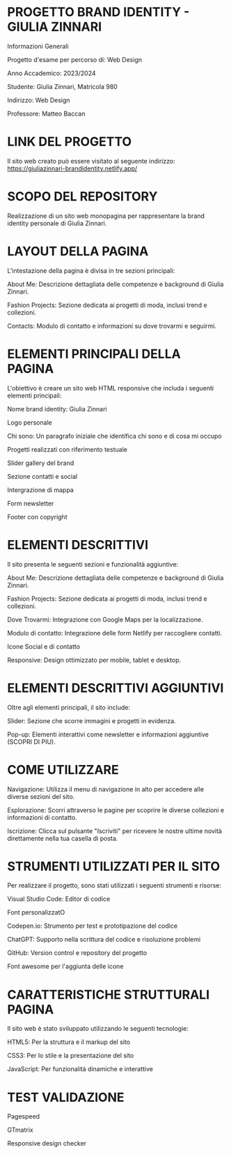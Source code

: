 # PROGETTO BRAND IDENTITY - GIULIA ZINNARI

Informazioni Generali

Progetto d'esame per percorso di: Web Design

Anno Accademico: 2023/2024

Studente: Giulia Zinnari, Matricola 980

Indirizzo: Web Design

Professore: Matteo Baccan

# LINK DEL PROGETTO

Il sito web creato può essere visitato al seguente indirizzo:  https://giuliazinnari-brandidentity.netlify.app/

# SCOPO DEL REPOSITORY

Realizzazione di un sito web monopagina per rappresentare la brand identity personale di Giulia Zinnari.

# LAYOUT DELLA PAGINA

L'intestazione della pagina è divisa in tre sezioni principali:

About Me: Descrizione dettagliata delle competenze e background di Giulia Zinnari.

Fashion Projects: Sezione dedicata ai progetti di moda, inclusi trend e collezioni.

Contacts: Modulo di contatto e informazioni su dove trovarmi e seguirmi.

# ELEMENTI PRINCIPALI DELLA PAGINA

L'obiettivo è creare un sito web HTML responsive che includa i seguenti elementi principali:

Nome brand identity: Giulia Zinnari

Logo personale

Chi sono: Un paragrafo iniziale che identifica chi sono e di cosa mi occupo

Progetti realizzati con riferimento testuale

Slider gallery del brand

Sezione contatti e social

Intergrazione di mappa 

Form newsletter

Footer con copyright

# ELEMENTI DESCRITTIVI

Il sito presenta le seguenti sezioni e funzionalità aggiuntive:

About Me: Descrizione dettagliata delle competenze e background di Giulia Zinnari.

Fashion Projects: Sezione dedicata ai progetti di moda, inclusi trend e collezioni.

Dove Trovarmi: Integrazione con Google Maps per la localizzazione.

Modulo di contatto: Integrazione delle form Netlify per raccogliere contatti.

Icone Social e di contatto 

Responsive: Design ottimizzato per mobile, tablet e desktop.

# ELEMENTI DESCRITTIVI AGGIUNTIVI

Oltre agli elementi principali, il sito include:

Slider: Sezione che scorre immagini e progetti in evidenza.

Pop-up: Elementi interattivi come newsletter e informazioni aggiuntive (SCOPRI DI PIU).

# COME UTILIZZARE

Navigazione: Utilizza il menu di navigazione in alto per accedere alle diverse sezioni del sito.

Esplorazione: Scorri attraverso le pagine per scoprire le diverse collezioni e informazioni di contatto.

Iscrizione: Clicca sul pulsante "Iscriviti" per ricevere le nostre ultime novità direttamente nella tua casella di posta.

# STRUMENTI UTILIZZATI PER IL SITO

Per realizzare il progetto, sono stati utilizzati i seguenti strumenti e risorse:

Visual Studio Code: Editor di codice

Font personalizzatO

Codepen.io: Strumento per test e prototipazione del codice

ChatGPT: Supporto nella scrittura del codice e risoluzione problemi

GitHub: Version control e repository del progetto

Font awesome per l'aggiunta delle icone

#  CARATTERISTICHE STRUTTURALI PAGINA

Il sito web è stato sviluppato utilizzando le seguenti tecnologie:

HTML5: Per la struttura e il markup del sito

CSS3: Per lo stile e la presentazione del sito

JavaScript: Per funzionalità dinamiche e interattive

# TEST VALIDAZIONE

Pagespeed

GTmatrix

Responsive design checker
